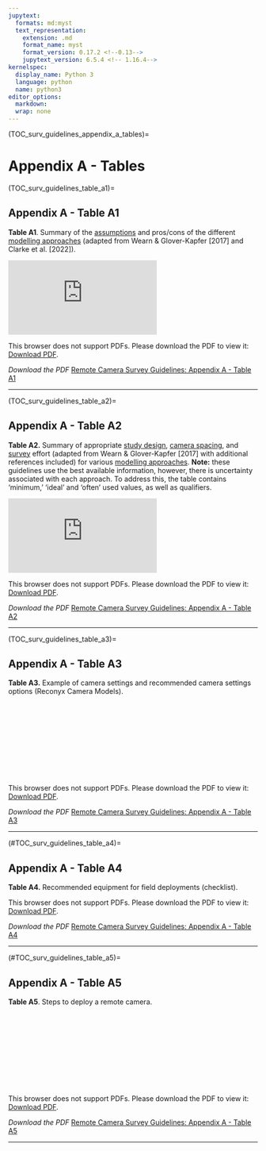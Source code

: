 ```yaml
---
jupytext:
  formats: md:myst
  text_representation:
    extension: .md
    format_name: myst
    format_version: 0.17.2 <!--0.13-->
    jupytext_version: 6.5.4 <!-- 1.16.4-->
kernelspec:
  display_name: Python 3
  language: python
  name: python3
editor_options: 
  markdown: 
  wrap: none
---
```

(TOC_surv_guidelines_appendix_a_tables)=
# Appendix A - Tables

(TOC_surv_guidelines_table_a1)=
## Appendix A - Table A1

**Table A1**. Summary of the [assumptions](#mods_modelling_assumption) and pros/cons of the different [modelling approaches](#mods_modelling_approach) (adapted from Wearn & Glover-Kapfer [2017] and Clarke et al. [2022]).

<object data="https://ab-rcsc.github.io/RCSC-WildCAM_Remote-Camera-Survey-Guidelines-and-Metadata-Standards/_downloads/9260ab32f7934479532c1b56a4090f47/Surv_Guidelines_AppendixA-Table-A1_v2.pdf" type="application/pdf" width="1120px" height="880px">
    <embed src="https://ab-rcsc.github.io/RCSC-WildCAM_Remote-Camera-Survey-Guidelines-and-Metadata-Standards/_downloads/9260ab32f7934479532c1b56a4090f47/Surv_Guidelines_AppendixA-Table-A1_v2.pdf">
        <p>This browser does not support PDFs. Please download the PDF to view it: <a href="https://ab-rcsc.github.io/RCSC-WildCAM_Remote-Camera-Survey-Guidelines-and-Metadata-Standards/_downloads/9260ab32f7934479532c1b56a4090f47/Surv_Guidelines_AppendixA-Table-A1_v2.pdf">Download PDF</a>.</p>
    </embed>
</object>  

*Download the PDF*
[Remote Camera Survey Guidelines: Appendix A - Table A1](../0_tables/Surv_Guidelines_AppendixA-Table-A1_v2.pdf)

***  

(TOC_surv_guidelines_table_a2)=
## Appendix A - Table A2

**Table A2.** Summary of appropriate [study design](#survey), [camera spacing](#camera_spacing), and [survey](#survey) effort (adapted from Wearn & Glover-Kapfer [2017] with additional references included) for various [modelling approaches](#mods_modelling_approach). **Note:** these guidelines use the best available information, however, there is uncertainty associated with each approach. To address this, the table contains ‘minimum,’ ‘ideal’ and ‘often’ used values, as well as qualifiers.

<object data="https://ab-rcsc.github.io/RCSC-WildCAM_Remote-Camera-Survey-Guidelines-and-Metadata-Standards/_downloads/a2c4924f22f971faa27c706b8bb6dd0a/Surv_Guidelines_AppendixA-Table-A2_v2.pdf" type="application/pdf" width="1120px" height="880px">
    <embed src="https://ab-rcsc.github.io/RCSC-WildCAM_Remote-Camera-Survey-Guidelines-and-Metadata-Standards/_downloads/a2c4924f22f971faa27c706b8bb6dd0a/Surv_Guidelines_AppendixA-Table-A2_v2.pdf">
        <p>This browser does not support PDFs. Please download the PDF to view it: <a href="https://ab-rcsc.github.io/RCSC-WildCAM_Remote-Camera-Survey-Guidelines-and-Metadata-Standards/_downloads/a2c4924f22f971faa27c706b8bb6dd0a/Surv_Guidelines_AppendixA-Table-A2_v2.pdf">Download PDF</a>.</p>
    </embed>
</object>  


*Download the PDF*
[Remote Camera Survey Guidelines: Appendix A - Table A2](../0_tables/Surv_Guidelines_AppendixA-Table-A2_v2.pdf)

***  

(TOC_surv_guidelines_table_a3)=
## Appendix A - Table A3

**Table A3.** Example of camera settings and recommended camera settings options (Reconyx Camera Models).

<object data="https://ab-rcsc.github.io/RCSC-WildCAM_Remote-Camera-Survey-Guidelines-and-Metadata-Standards/_downloads/a45eb5c964e5784dacc3b8b228a5c7dd/Surv_Guidelines_AppendixA-Table-A3_v2.pdf" type="application/pdf" width="1120px" height="880px">
    <embed src="https://ab-rcsc.github.io/RCSC-WildCAM_Remote-Camera-Survey-Guidelines-and-Metadata-Standards/_downloads/a45eb5c964e5784dacc3b8b228a5c7dd/Surv_Guidelines_AppendixA-Table-A3_v2.pdf">
        <p>This browser does not support PDFs. Please download the PDF to view it: <a href="https://ab-rcsc.github.io/RCSC-WildCAM_Remote-Camera-Survey-Guidelines-and-Metadata-Standards/_downloads/a45eb5c964e5784dacc3b8b228a5c7dd/Surv_Guidelines_AppendixA-Table-A3_v2.pdf">Download PDF</a>.</p>
    </embed>
</object>  


*Download the PDF*
[Remote Camera Survey Guidelines: Appendix A - Table A3](../0_tables/Surv_Guidelines_AppendixA-Table-A3_v2.pdf)

***  

(#TOC_surv_guidelines_table_a4)=
## Appendix A - Table A4

**Table A4.** Recommended equipment for field deployments (checklist).

<object data="https://ab-rcsc.github.io/RCSC-WildCAM_Remote-Camera-Survey-Guidelines-and-Metadata-Standards/_downloads/834ef4a91b66ea8b1eaf33e9f08893f5/Surv_Guidelines_AppendixA-Table-A4_v2.pdf" type="application/pdf" width="880px" height="1120px">
    <src="https://ab-rcsc.github.io/RCSC-WildCAM_Remote-Camera-Survey-Guidelines-and-Metadata-Standards/_downloads/834ef4a91b66ea8b1eaf33e9f08893f5/Surv_Guidelines_AppendixA-Table-A4_v2.pdf">
        <p>This browser does not support PDFs. Please download the PDF to view it: <a href="https://ab-rcsc.github.io/RCSC-WildCAM_Remote-Camera-Survey-Guidelines-and-Metadata-Standards/_downloads/834ef4a91b66ea8b1eaf33e9f08893f5/Surv_Guidelines_AppendixA-Table-A4_v2.pdf">Download PDF</a>.</p>
    </embed>
</object>  

*Download the PDF*
[Remote Camera Survey Guidelines: Appendix A - Table A4](../0_tables/Surv_Guidelines_AppendixA-Table-A4_v2.pdf)

***  

(#TOC_surv_guidelines_table_a5)=
## Appendix A - Table A5

**Table A5**. Steps to deploy a remote camera.

<object data="https://ab-rcsc.github.io/RCSC-WildCAM_Remote-Camera-Survey-Guidelines-and-Metadata-Standards/_downloads/35f345ae414b65d5a5222542023d77e0/Surv_Guidelines_AppendixA-Table-A5_v2.pdf" type="application/pdf" width="880px" height="1120px">
    <embed src="https://ab-rcsc.github.io/RCSC-WildCAM_Remote-Camera-Survey-Guidelines-and-Metadata-Standards/_downloads/35f345ae414b65d5a5222542023d77e0/Surv_Guidelines_AppendixA-Table-A5_v2.pdf">
        <p>This browser does not support PDFs. Please download the PDF to view it: <a href="https://ab-rcsc.github.io/RCSC-WildCAM_Remote-Camera-Survey-Guidelines-and-Metadata-Standards/_downloads/35f345ae414b65d5a5222542023d77e0/Surv_Guidelines_AppendixA-Table-A5_v2.pdf">Download PDF</a>.</p>
    </embed>
</object>  


*Download the PDF*
[Remote Camera Survey Guidelines: Appendix A - Table A5](../0_tables/Surv_Guidelines_AppendixA-Table-A5_v2.pdf)

***